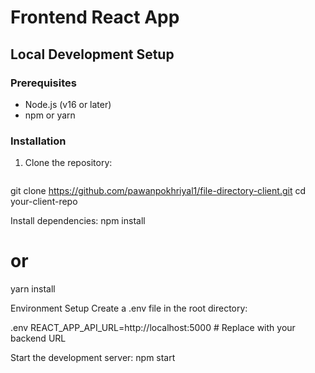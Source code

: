 
# Frontend React App

## Local Development Setup

### Prerequisites
- Node.js (v16 or later)
- npm or yarn

### Installation
1. Clone the repository:
   ```bash
 git clone https://github.com/pawanpokhriyal1/file-directory-client.git
cd your-client-repo

Install dependencies:
npm install
# or
yarn install

Environment Setup
Create a .env file in the root directory:

.env
REACT_APP_API_URL=http://localhost:5000  # Replace with your backend URL

Start the development server:
npm start
